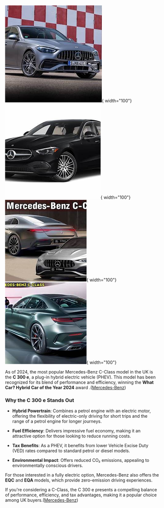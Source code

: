 ![th.jpeg](img/th.jpeg){ width="100"}
![th (1).jpeg](img/th%20%281%29.jpeg){ width="100"}
![th (2).jpeg](img/th%20%282%29.jpeg){ width="100"}
![th (3).jpeg](img/th%20%283%29.jpeg){ width="100"}

As of 2024, the most popular Mercedes-Benz C-Class model in the UK is the **C 300 e**, a plug-in hybrid electric
vehicle (PHEV). This model has been recognized for its blend of performance and efficiency, winning the **What Car?
Hybrid Car of the Year 2024** award .([Mercedes-Benz][1])

### Why the C 300 e Stands Out

* **Hybrid Powertrain**: Combines a petrol engine with an electric motor, offering the flexibility of electric-only
  driving for short trips and the range of a petrol engine for longer journeys.

* **Fuel Efficiency**: Delivers impressive fuel economy, making it an attractive option for those looking to reduce
  running costs.

* **Tax Benefits**: As a PHEV, it benefits from lower Vehicle Excise Duty (VED) rates compared to standard petrol or
  diesel models.

* **Environmental Impact**: Offers reduced CO₂ emissions, appealing to environmentally conscious drivers.

For those interested in a fully electric option, Mercedes-Benz also offers the **EQC** and **EQA** models, which provide
zero-emission driving experiences.

If you're considering a C-Class, the C 300 e presents a compelling balance of performance, efficiency, and tax
advantages, making it a popular choice among UK buyers.([Mercedes-Benz][1])

[1]: https://www.mercedes-benz.co.uk/passengercars/models/saloon/c-class/overview.html?utm_source=chatgpt.com "C-Class Saloon | Mercedes-Benz"
